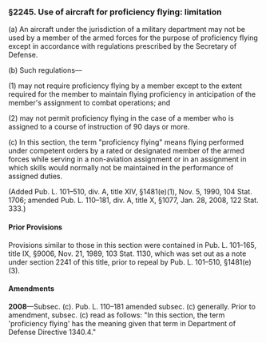 ### §2245. Use of aircraft for proficiency flying: limitation ###

(a) An aircraft under the jurisdiction of a military department may not be used by a member of the armed forces for the purpose of proficiency flying except in accordance with regulations prescribed by the Secretary of Defense.

(b) Such regulations—

(1) may not require proficiency flying by a member except to the extent required for the member to maintain flying proficiency in anticipation of the member's assignment to combat operations; and

(2) may not permit proficiency flying in the case of a member who is assigned to a course of instruction of 90 days or more.

(c) In this section, the term "proficiency flying" means flying performed under competent orders by a rated or designated member of the armed forces while serving in a non-aviation assignment or in an assignment in which skills would normally not be maintained in the performance of assigned duties.

(Added Pub. L. 101–510, div. A, title XIV, §1481(e)(1), Nov. 5, 1990, 104 Stat. 1706; amended Pub. L. 110–181, div. A, title X, §1077, Jan. 28, 2008, 122 Stat. 333.)

#### Prior Provisions ####

Provisions similar to those in this section were contained in Pub. L. 101–165, title IX, §9006, Nov. 21, 1989, 103 Stat. 1130, which was set out as a note under section 2241 of this title, prior to repeal by Pub. L. 101–510, §1481(e)(3).

#### Amendments ####

**2008**—Subsec. (c). Pub. L. 110–181 amended subsec. (c) generally. Prior to amendment, subsec. (c) read as follows: "In this section, the term 'proficiency flying' has the meaning given that term in Department of Defense Directive 1340.4."